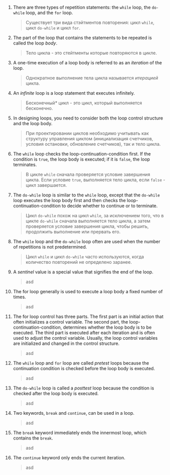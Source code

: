 1. There are three types of repetition statements: the `while` loop, the `do-while` loop, and the `for` loop.
   > Существует три вида стэйтментов повторения: цикл `while`, цикл `do-while` и цикл `for`.
   > 
3. The part of the loop that contains the statements to be repeated is called the loop *body*.
   > Тело цикла - это стейтменты которые повторяются в цикле.
   > 
5. A one-time execution of a loop body is referred to as an *iteration* of the loop.
   > Однократное выполнение тела цикла называется *итерацией* цикла.
   > 
7. An *infinite* loop is a loop statement that executes infinitely.
   > Бесконечный* цикл - это цикл, который выполняется бесконечно.
   > 
9. In designing loops, you need to consider both the loop control structure and the loop body.
    > При проектировании циклов необходимо учитывать как структуру управления циклом (инициализация счетчиков, условия остановки, обновление счетчиков), так и тело цикла.
    > 
7. The `while` loop checks the loop-continuation-condition first. If the condition is `true`, the loop body is executed; if it is `false`, the loop terminates.
   > В цикле `while` сначала проверяется условие завершения цикла. Если условие `true`, выполняется тело цикла, если `false` - цикл завершается.
   > 
9. The `do-while` loop is similar to the `while` loop, except that the `do-while` loop executes the loop body first and then checks the loop-continuation-condition to decide whether to continue or to terminate.
    > Цикл `do-while` похож на цикл `while`, за исключением того, что в цикле `do-while` сначала выполняется тело цикла, а затем проверяется условие завершения цикла, чтобы решить, продолжить выполнение или прервать его.
    > 
11. The `while` loop and the `do-while` loop often are used when the number of repetitions is not predetermined.
    > Цикл `while` и цикл `do-while` часто используются, когда количество повторений не определено заранее.
    > 
13. A *sentinel* value is a special value that signifies the end of the loop.
    > asd
    > 
15. The for loop generally is used to execute a loop body a fixed number of times.
    > asd
    > 
17. The for loop control has three parts. The first part is an initial action that often initializes a control variable. The second part, the loop-continuation-condition, determines whether the loop body is to be executed. The third part is executed after each iteration and is often used to adjust the control variable. Usually, the loop control variables are initialized and changed in the control structure.
    > asd
    > 
19. The `while` loop and `for` loop are called *pretest* loops because the continuation condition is checked before the loop body is executed.
    > asd
    >
21. The `do-while` loop is called a *posttest* loop because the condition is checked after the loop body is executed.
    > asd
    > 
23. Two keywords, `break` and `continue`, can be used in a loop.
    > asd
    > 
25. The `break` keyword immediately ends the innermost loop, which contains the `break`.
    > asd
    > 
27. The `continue` keyword only ends the current iteration.
    > asd
    >
